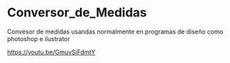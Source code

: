 # Conversor_de_Medidas
 Convesor de medidas usandas normalmente en programas de diseño como photoshop e ilustrator
 
 https://youtu.be/GmuvSiFdmtY 
